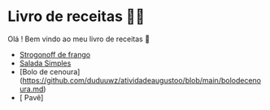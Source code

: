 
# Livro de receitas :man_cook:

Olá ! Bem vindo ao meu livro de receitas :wave:

-   [Strogonoff de frango](https://github.com/duduuwz/atividadeaugustoo/blob/main/receita.md#modo-de-preparo)
-   [Salada Simples](https://github.com/duduuwz/atividadeaugustoo/blob/main/receitasalada.md)
-   [Bolo de cenoura] (https://github.com/duduuwz/atividadeaugustoo/blob/main/bolodecenoura.md)
-   [ Pavê]
